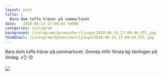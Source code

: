 ```yaml
---
layout: post
title: |
  Bara dom tuffa tränar på sommarlovet
date:   2018-06-14 17:09:44 +0000
categories: instagram
background: /instagram/dynamixherrljunga/2018-06-14_17-09-44_UTC.jpg
thumbnail: /instagram/dynamixherrljunga/2018-06-14_17-09-44_UTC.jpg
---
```

Bara dom tuffa tränar på sommarlovet. Genrep inför första bjj-tävlingen på lördag. ✊👌 😊 



<img src='/www-dynamix-herrljunga/instagram/dynamixherrljunga/2018-06-14_17-09-44_UTC.jpg' class='img-fluid' />
